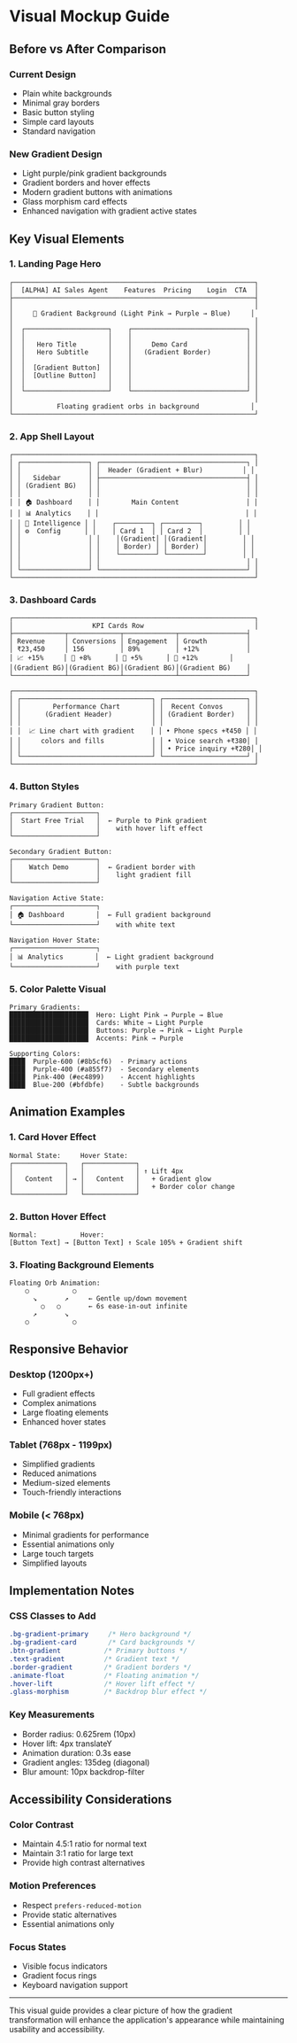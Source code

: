 # Visual Mockup Guide

## Before vs After Comparison

### Current Design
- Plain white backgrounds
- Minimal gray borders
- Basic button styling
- Simple card layouts
- Standard navigation

### New Gradient Design
- Light purple/pink gradient backgrounds
- Gradient borders and hover effects
- Modern gradient buttons with animations
- Glass morphism card effects
- Enhanced navigation with gradient active states

## Key Visual Elements

### 1. Landing Page Hero
```
┌─────────────────────────────────────────────────────────────┐
│  [ALPHA] AI Sales Agent    Features  Pricing    Login  CTA  │
├─────────────────────────────────────────────────────────────┤
│                                                             │
│     🌸 Gradient Background (Light Pink → Purple → Blue)     │
│                                                             │
│  ┌─────────────────────┐    ┌─────────────────────────────┐ │
│  │                     │    │                             │ │
│  │   Hero Title        │    │     Demo Card               │ │
│  │   Hero Subtitle     │    │   (Gradient Border)         │ │
│  │                     │    │                             │ │
│  │  [Gradient Button]  │    │                             │ │
│  │  [Outline Button]   │    │                             │ │
│  │                     │    │                             │ │
│  └─────────────────────┘    └─────────────────────────────┘ │
│                                                             │
│           Floating gradient orbs in background             │
└─────────────────────────────────────────────────────────────┘
```

### 2. App Shell Layout
```
┌─────────────────────────────────────────────────────────────┐
│ ┌─────────────────┐ ┌─────────────────────────────────────┐ │
│ │                 │ │  Header (Gradient + Blur)          │ │
│ │   Sidebar       │ ├─────────────────────────────────────┤ │
│ │ (Gradient BG)   │ │                                     │ │
│ │                 │ │                                     │ │
│ │ 🏠 Dashboard    │ │        Main Content                 │ │
│ │ 📊 Analytics    │ │                                     │ │
│ │ 🧠 Intelligence │ │    ┌─────────┐ ┌─────────┐         │ │
│ │ ⚙️  Config      │ │    │ Card 1  │ │ Card 2  │         │ │
│ │                 │ │    │(Gradient│ │(Gradient│         │ │
│ │                 │ │    │ Border) │ │ Border) │         │ │
│ │                 │ │    └─────────┘ └─────────┘         │ │
│ │                 │ │                                     │ │
│ └─────────────────┘ └─────────────────────────────────────┘ │
└─────────────────────────────────────────────────────────────┘
```

### 3. Dashboard Cards
```
┌─────────────────────────────────────────────────────────────┐
│                    KPI Cards Row                            │
├─────────────┬─────────────┬─────────────┬─────────────────┤
│ Revenue     │ Conversions │ Engagement  │ Growth          │
│ ₹23,450     │ 156         │ 89%         │ +12%            │
│ 📈 +15%     │ 🎯 +8%      │ 💬 +5%      │ 🚀 +12%        │
│(Gradient BG)│(Gradient BG)│(Gradient BG)│(Gradient BG)    │
└─────────────┴─────────────┴─────────────┴─────────────────┘

┌─────────────────────────────────────────────────────────────┐
│ ┌─────────────────────────────────┐ ┌─────────────────────┐ │
│ │        Performance Chart        │ │  Recent Convos      │ │
│ │      (Gradient Header)          │ │ (Gradient Border)   │ │
│ │                                 │ │                     │ │
│ │  📈 Line chart with gradient    │ │ • Phone specs +₹450 │ │
│ │     colors and fills            │ │ • Voice search +₹380│ │
│ │                                 │ │ • Price inquiry +₹280│ │
│ └─────────────────────────────────┘ └─────────────────────┘ │
└─────────────────────────────────────────────────────────────┘
```

### 4. Button Styles
```
Primary Gradient Button:
┌─────────────────────┐
│  Start Free Trial   │  ← Purple to Pink gradient
│                     │    with hover lift effect
└─────────────────────┘

Secondary Gradient Button:
┌─────────────────────┐
│    Watch Demo       │  ← Gradient border with
│                     │    light gradient fill
└─────────────────────┘

Navigation Active State:
┌─────────────────────┐
│ 🏠 Dashboard        │  ← Full gradient background
└─────────────────────┘    with white text

Navigation Hover State:
┌─────────────────────┐
│ 📊 Analytics        │  ← Light gradient background
└─────────────────────┘    with purple text
```

### 5. Color Palette Visual
```
Primary Gradients:
████████████████████  Hero: Light Pink → Purple → Blue
████████████████████  Cards: White → Light Purple
████████████████████  Buttons: Purple → Pink → Light Purple
████████████████████  Accents: Pink → Purple

Supporting Colors:
████  Purple-600 (#8b5cf6)  - Primary actions
████  Purple-400 (#a855f7)  - Secondary elements  
████  Pink-400 (#ec4899)    - Accent highlights
████  Blue-200 (#bfdbfe)    - Subtle backgrounds
```

## Animation Examples

### 1. Card Hover Effect
```
Normal State:     Hover State:
┌─────────────┐   ┌─────────────┐
│             │   │             │ ↑ Lift 4px
│   Content   │ → │   Content   │   + Gradient glow
│             │   │             │   + Border color change
└─────────────┘   └─────────────┘
```

### 2. Button Hover Effect
```
Normal:           Hover:
[Button Text] → [Button Text] ↑ Scale 105% + Gradient shift
```

### 3. Floating Background Elements
```
Floating Orb Animation:
    ○           ○
      ↘       ↗     ← Gentle up/down movement
        ○   ○       ← 6s ease-in-out infinite
      ↗       ↘
    ○           ○
```

## Responsive Behavior

### Desktop (1200px+)
- Full gradient effects
- Complex animations
- Large floating elements
- Enhanced hover states

### Tablet (768px - 1199px)
- Simplified gradients
- Reduced animations
- Medium-sized elements
- Touch-friendly interactions

### Mobile (< 768px)
- Minimal gradients for performance
- Essential animations only
- Large touch targets
- Simplified layouts

## Implementation Notes

### CSS Classes to Add
```css
.bg-gradient-primary     /* Hero background */
.bg-gradient-card        /* Card backgrounds */
.btn-gradient           /* Primary buttons */
.text-gradient          /* Gradient text */
.border-gradient        /* Gradient borders */
.animate-float          /* Floating animation */
.hover-lift             /* Hover lift effect */
.glass-morphism         /* Backdrop blur effect */
```

### Key Measurements
- Border radius: 0.625rem (10px)
- Hover lift: 4px translateY
- Animation duration: 0.3s ease
- Gradient angles: 135deg (diagonal)
- Blur amount: 10px backdrop-filter

## Accessibility Considerations

### Color Contrast
- Maintain 4.5:1 ratio for normal text
- Maintain 3:1 ratio for large text
- Provide high contrast alternatives

### Motion Preferences
- Respect `prefers-reduced-motion`
- Provide static alternatives
- Essential animations only

### Focus States
- Visible focus indicators
- Gradient focus rings
- Keyboard navigation support

---

This visual guide provides a clear picture of how the gradient transformation will enhance the application's appearance while maintaining usability and accessibility.